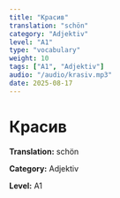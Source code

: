 ```yaml
---
title: "Красив"
translation: "schön"
category: "Adjektiv"
level: "A1"
type: "vocabulary"
weight: 10
tags: ["A1", "Adjektiv"]
audio: "/audio/krasiv.mp3"
date: 2025-08-17
---
```


# Красив

**Translation:** schön

**Category:** Adjektiv

**Level:** A1

